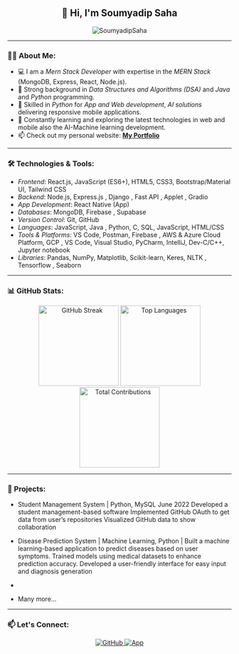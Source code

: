 <h2 align="center">👋 Hi, I'm <b>Soumyadip Saha</b></h2>


<p align="center">
  <img src="https://komarev.com/ghpvc/?username=Soumya031&label=Profile%20views&color=0e75b6&style=flat" alt="SoumyadipSaha" />
</p>

---

### 👨‍💻 About Me:

- 💻 I am a *Mern Stack Developer* with expertise in the *MERN Stack* (MongoDB, Express, React, Node.js).
- 🔧 Strong background in *Data Structures and Algorithms (DSA)* and *Java* and *Python* programming.
- 📱 Skilled in *Python* for *App and Web development*, *AI solutions* delivering responsive mobile applications.
- 🌱 Constantly learning and exploring the latest technologies in web and mobile also the AI-Machine learning development.
- 📫 Check out my personal website: <b>[My Portfolio]()</b>

---

### 🛠 Technologies & Tools:

- *Frontend*: React.js, JavaScript (ES6+), HTML5, CSS3, Bootstrap/Material UI, Tailwind CSS 
- *Backend*: Node.js, Express.js , Django , Fast API , Applet , Gradio 
- *App Development*: React Native (App)
- *Databases*: MongoDB, Firebase , Supabase
- *Version Control*: Git, GitHub
- *Languages*: JavaScript, Java , Python, C, SQL, JavaScript, HTML/CSS 
- *Tools & Platforms*: VS Code, Postman, Firebase , AWS & Azure Cloud Platform, GCP , VS Code, Visual Studio, PyCharm, IntelliJ, Dev-C/C++, Jupyter notebook
- *Libraries*: Pandas, NumPy, Matplotlib, Scikit-learn, Keres, NLTK , Tensorflow , Seaborn

---

### 📊 GitHub Stats:

<p align="center">
  <img height="180em" src="" alt="GitHub Streak"/>
 <img height="180em" src="" alt="Top Languages"/>
  <img height="180em" src="" alt="Total Contributions"/>
</p>

---

### 🚀 Projects:

- Student Management System | Python, MySQL June 2022
 Developed a student management-based software
 Implemented GitHub OAuth to get data from user’s repositories
 Visualized GitHub data to show collaboration

- Disease Prediction System | Machine Learning, Python | 
 Built a machine learning-based application to predict diseases based on user symptoms.
 Trained models using medical datasets to enhance prediction accuracy.
 Developed a user-friendly interface for easy input and diagnosis generation
-
- Many more...

---
 
### 📫 Let's Connect:

<p align="center">
  <a href="https://github.com/soumya031">
    <img src="" alt="GitHub">
  </a>
  <a href="https://ai-image-soumya-865419808765.us-west1.run.app/">
    <img src="" alt="App">
  </a>
</p>

<!---
Soumya031/Soumya031 is a ✨ special ✨ repository because its README.md (this file) appears on your GitHub profile.
You can click the Preview link to take a look at your changes.
--->
